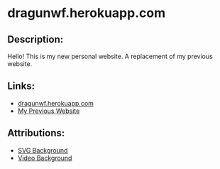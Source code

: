# dragunwf.herokuapp.com

## Description:

Hello! This is my new personal website. A replacement of my previous website.

## Links:

- [dragunwf.herokuapp.com](https://dragunwf.herokuapp.com/)
- [My Previous Website](https://dragonwf.netlify.app/)

## Attributions:

- [SVG Background](https://www.svgbackgrounds.com/)
- [Video Background](https://www.pexels.com/video/changes-in-form-and-appearance-of-a-submerged-material-3163534/)
